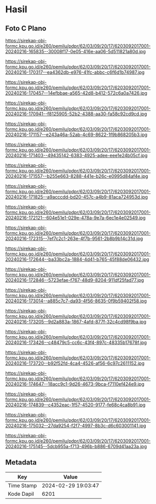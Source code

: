 # Hasil

## Foto C Plano

https://sirekap-obj-formc.kpu.go.id/e260/pemilu/pdpr/62/03/09/20/17/6203092017001-20240216-165835--30008f17-0e05-416e-aa06-5d511821a80d.jpg

https://sirekap-obj-formc.kpu.go.id/e260/pemilu/pdpr/62/03/09/20/17/6203092017001-20240216-170317--ea4362db-e976-41fc-abbc-c6f6d1b74987.jpg

https://sirekap-obj-formc.kpu.go.id/e260/pemilu/pdpr/62/03/09/20/17/6203092017001-20240216-170457--14efbbae-a565-42d8-b412-572c6a0a7426.jpg

https://sirekap-obj-formc.kpu.go.id/e260/pemilu/pdpr/62/03/09/20/17/6203092017001-20240216-170941--f8125905-52b2-4388-aa30-fa58c92cd9cd.jpg

https://sirekap-obj-formc.kpu.go.id/e260/pemilu/pdpr/62/03/09/20/17/6203092017001-20240216-171157--e243a46a-52ab-4c69-8622-1f9b868205b3.jpg

https://sirekap-obj-formc.kpu.go.id/e260/pemilu/pdpr/62/03/09/20/17/6203092017001-20240216-171403--49435142-6383-4925-adee-eee1e24b05cf.jpg

https://sirekap-obj-formc.kpu.go.id/e260/pemilu/pdpr/62/03/09/20/17/6203092017001-20240216-171557--b255e663-8288-441e-b26c-e0995d84af4e.jpg

https://sirekap-obj-formc.kpu.go.id/e260/pemilu/pdpr/62/03/09/20/17/6203092017001-20240216-171825--a9acccdd-bd20-457c-a4b9-81aca724953d.jpg

https://sirekap-obj-formc.kpu.go.id/e260/pemilu/pdpr/62/03/09/20/17/6203092017001-20240216-172121--604e51e1-029e-478a-9e7a-6ec1e4e02549.jpg

https://sirekap-obj-formc.kpu.go.id/e260/pemilu/pdpr/62/03/09/20/17/6203092017001-20240216-172315--7ef7c2c1-263e-4f7b-9561-2b8b9b14c31d.jpg

https://sirekap-obj-formc.kpu.go.id/e260/pemilu/pdpr/62/03/09/20/17/6203092017001-20240216-172644--ba33bc2a-1884-4d41-b765-45f88de06432.jpg

https://sirekap-obj-formc.kpu.go.id/e260/pemilu/pdpr/62/03/09/20/17/6203092017001-20240216-172846--5723efae-f767-48d9-8204-911df25fad77.jpg

https://sirekap-obj-formc.kpu.go.id/e260/pemilu/pdpr/62/03/09/20/17/6203092017001-20240216-173014--a885c7c7-da93-4f56-8635-0f9b59402f58.jpg

https://sirekap-obj-formc.kpu.go.id/e260/pemilu/pdpr/62/03/09/20/17/6203092017001-20240216-173205--9d2a883a-1867-4afd-877f-32c4cd98f9ba.jpg

https://sirekap-obj-formc.kpu.go.id/e260/pemilu/pdpr/62/03/09/20/17/6203092017001-20240216-173426--c48479c5-cc6c-43f4-897c-48335b17678f.jpg

https://sirekap-obj-formc.kpu.go.id/e260/pemilu/pdpr/62/03/09/20/17/6203092017001-20240216-173720--b92f52fd-4ca4-4526-af56-6c97c2611152.jpg

https://sirekap-obj-formc.kpu.go.id/e260/pemilu/pdpr/62/03/09/20/17/6203092017001-20240216-174647--18acc9c1-9d26-4673-9bca-f7110ef424e9.jpg

https://sirekap-obj-formc.kpu.go.id/e260/pemilu/pdpr/62/03/09/20/17/6203092017001-20240216-174839--c4352eac-1f57-4520-9177-fe68c4ca8b91.jpg

https://sirekap-obj-formc.kpu.go.id/e260/pemilu/pdpr/62/03/09/20/17/6203092017001-20240216-175032--27da9254-f2f7-4997-8b3c-d6c603001141.jpg

https://sirekap-obj-formc.kpu.go.id/e260/pemilu/pdpr/62/03/09/20/17/6203092017001-20240216-175145--5dcb955a-f713-496b-b886-6709d41aa23a.jpg


## Metadata

| Key        | Value               |
| ---------- | ------------------- |
| Time Stamp | 2024-02-29 19:03:47 |
| Kode Dapil | 6201                |



